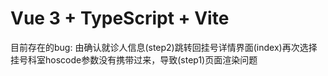 # Vue 3 + TypeScript + Vite

目前存在的bug:
由确认就诊人信息(step2)跳转回挂号详情界面(index)再次选择挂号科室hoscode参数没有携带过来，导致(step1)页面渲染问题
